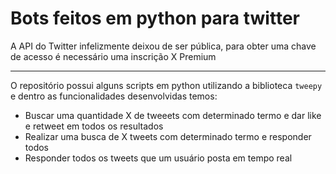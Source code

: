 # Bots feitos em python para twitter

A API do Twitter infelizmente deixou de ser pública, para obter uma chave de acesso é necessário uma inscrição X Premium

---

O repositório possui alguns scripts em python utilizando a biblioteca `tweepy` e dentro as funcionalidades desenvolvidas temos: 

- Buscar uma quantidade X de tweeets com determinado termo e dar like e retweet em todos os resultados
- Realizar uma busca de X tweets com determinado termo e responder todos
- Responder todos os tweets que um usuário posta em tempo real

